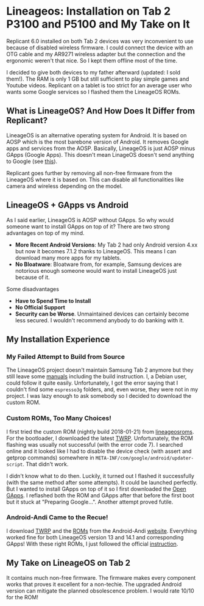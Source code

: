 # Lineageos: Installation on Tab 2 P3100 and P5100 and My Take on It

Replicant 6.0 installed on both Tab 2 devices was very inconvenient to use because of disabled wireless firmware. I could connect the device with an OTG cable and my AR9271 wireless adapter but the connection and the ergonomic weren't that nice. So I kept them offline most of the time.

I decided to give both devices to my father afterward (updated: I sold them!). The RAM is only 1 GB but still sufficient to play simple games and Youtube videos. Replicant on a tablet is too strict for an average user who wants some Google services so I flashed them the LineageOS ROMs.

## What is LineageOS? And How Does It Differ from Replicant?

LineageOS is an alternative operating system for Android. It is based on AOSP which is the most barebone version of Android. It removes Google apps and services from the AOSP. Basically, LineageOS is just AOSP minus GApps (Google Apps). This doesn't mean LinageOS doesn't send anything to Google (see [this](https://lwn.net/Articles/872639/)).

Replicant goes further by removing all non-free firmware from the LineageOS where it is based on. This can disable all functionalities like camera and wireless depending on the model.

## LineageOS + GApps vs Android

As I said earlier, LineageOS is AOSP without GApps. So why would someone want to install GApps on top of it? There are two strong advantages on top of my mind.

- **More Recent Android Versions**: My Tab 2 had only Android version 4.xx but now it becomes 7.1.2 thanks to LineageOS. This means I can download many more apps for my tablets.
- **No Bloatware**: Bloatware from, for example, Samsung devices are notorious enough someone would want to install LineageOS just because of it.

Some disadvantages

- **Have to Spend Time to Install**
- **No Official Support**
- **Security can be Worse**. Unmaintained devices can certainly become less secured. I wouldn't recommend anybody to do banking with it.

## My Installation Experience

### My Failed Attempt to Build from Source

The LineageOS project doesn't maintain Samsung Tab 2 anymore but they still leave some [manuals](https://wiki!lineageos.org/devices/espresso3g) including the build instruction. I, a Debian user, could follow it quite easily. Unfortunately, I got the error saying that I couldn't find some `espresso3g` folders, and, even worse, they were not in my project. I was lazy enough to ask somebody so I decided to download the custom ROM.

### Custom ROMs, Too Many Choices!

I first tried the custom ROM (nightly build 2018-01-21) from [lineageosroms](https://lineageosroms.com/espresso3g/). For the bootloader, I downloaded the latest [TWRP](https://dl.twrp.me/espresso3g/). Unfortunately, the ROM flashing was usually not successful (with the error code 7). I searched online and it looked like I had to disable the device check (with assert and getprop commands) somewhere in `META-INF/com/google/android/updater-script`. That didn't work.

I didn't know what to do then. Luckily, it turned out I flashed it successfully (with the same method after some attempts). It could be launched perfectly. But I wanted to install GApps on top of it so I first downloaded the [Open GApps](https://opengapps.org/). I reflashed both the ROM and GApps after that before the first boot but it stuck at "Preparing Google...". Another attempt proved futile.

### Android-Andi Came to the Recue!

I download [TWRP](http://andi34.github.io/recoveries_tab2.html) and the [ROMs](https://andi34.github.io/roms_tab2_aosp.html) from the Android-Andi [website](https://andi34.github.io/). Everything worked fine for both LineageOS version 13 and 14.1 and corresponding GApps! With these right ROMs, I just followed the official [instruction](https://wiki.lineageos.org/devices/espresso3g/install).

## My Take on LineageOS on Tab 2

It contains much non-free firmware. The firmware makes every component works that proves it excellent for a non-techie. The upgraded Android version can mitigate the planned obsolescence problem. I would rate 10/10 for the ROM!
